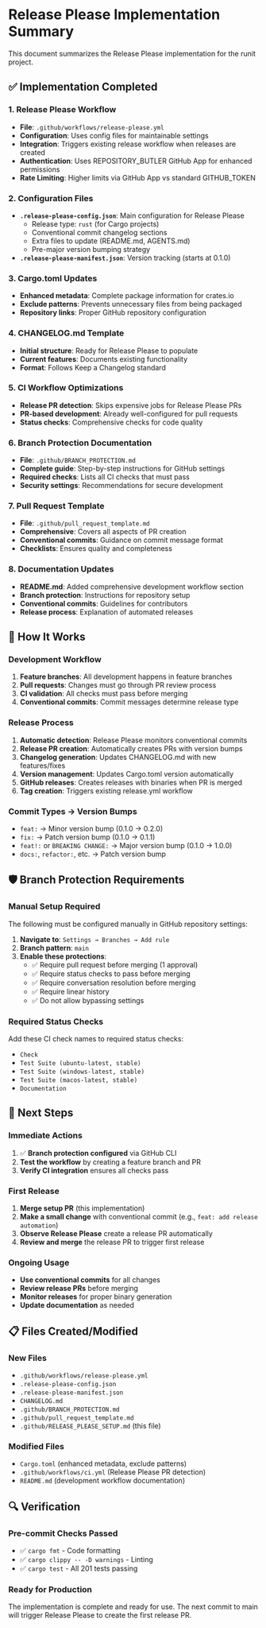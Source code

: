 # Release Please Implementation Summary

This document summarizes the Release Please implementation for the runit project.

## ✅ Implementation Completed

### 1. Release Please Workflow
- **File**: `.github/workflows/release-please.yml`
- **Configuration**: Uses config files for maintainable settings
- **Integration**: Triggers existing release workflow when releases are created
- **Authentication**: Uses REPOSITORY_BUTLER GitHub App for enhanced permissions
- **Rate Limiting**: Higher limits via GitHub App vs standard GITHUB_TOKEN

### 2. Configuration Files
- **`.release-please-config.json`**: Main configuration for Release Please
  - Release type: `rust` (for Cargo projects)
  - Conventional commit changelog sections
  - Extra files to update (README.md, AGENTS.md)
  - Pre-major version bumping strategy
- **`.release-please-manifest.json`**: Version tracking (starts at 0.1.0)

### 3. Cargo.toml Updates
- **Enhanced metadata**: Complete package information for crates.io
- **Exclude patterns**: Prevents unnecessary files from being packaged
- **Repository links**: Proper GitHub repository configuration

### 4. CHANGELOG.md Template
- **Initial structure**: Ready for Release Please to populate
- **Current features**: Documents existing functionality
- **Format**: Follows Keep a Changelog standard

### 5. CI Workflow Optimizations
- **Release PR detection**: Skips expensive jobs for Release Please PRs
- **PR-based development**: Already well-configured for pull requests
- **Status checks**: Comprehensive checks for code quality

### 6. Branch Protection Documentation
- **File**: `.github/BRANCH_PROTECTION.md`
- **Complete guide**: Step-by-step instructions for GitHub settings
- **Required checks**: Lists all CI checks that must pass
- **Security settings**: Recommendations for secure development

### 7. Pull Request Template
- **File**: `.github/pull_request_template.md`
- **Comprehensive**: Covers all aspects of PR creation
- **Conventional commits**: Guidance on commit message format
- **Checklists**: Ensures quality and completeness

### 8. Documentation Updates
- **README.md**: Added comprehensive development workflow section
- **Branch protection**: Instructions for repository setup
- **Conventional commits**: Guidelines for contributors
- **Release process**: Explanation of automated releases

## 🔄 How It Works

### Development Workflow
1. **Feature branches**: All development happens in feature branches
2. **Pull requests**: Changes must go through PR review process
3. **CI validation**: All checks must pass before merging
4. **Conventional commits**: Commit messages determine release type

### Release Process
1. **Automatic detection**: Release Please monitors conventional commits
2. **Release PR creation**: Automatically creates PRs with version bumps
3. **Changelog generation**: Updates CHANGELOG.md with new features/fixes
4. **Version management**: Updates Cargo.toml version automatically
5. **GitHub releases**: Creates releases with binaries when PR is merged
6. **Tag creation**: Triggers existing release.yml workflow

### Commit Types → Version Bumps
- `feat:` → Minor version bump (0.1.0 → 0.2.0)
- `fix:` → Patch version bump (0.1.0 → 0.1.1)
- `feat!:` or `BREAKING CHANGE:` → Major version bump (0.1.0 → 1.0.0)
- `docs:`, `refactor:`, etc. → Patch version bump

## 🛡️ Branch Protection Requirements

### Manual Setup Required
The following must be configured manually in GitHub repository settings:

1. **Navigate to**: `Settings → Branches → Add rule`
2. **Branch pattern**: `main`
3. **Enable these protections**:
   - ✅ Require pull request before merging (1 approval)
   - ✅ Require status checks to pass before merging
   - ✅ Require conversation resolution before merging
   - ✅ Require linear history
   - ✅ Do not allow bypassing settings

### Required Status Checks
Add these CI check names to required status checks:
- `Check`
- `Test Suite (ubuntu-latest, stable)`
- `Test Suite (windows-latest, stable)`
- `Test Suite (macos-latest, stable)`
- `Documentation`

## 🚀 Next Steps

### Immediate Actions
1. ✅ **Branch protection configured** via GitHub CLI
2. **Test the workflow** by creating a feature branch and PR
3. **Verify CI integration** ensures all checks pass

### First Release
1. **Merge setup PR** (this implementation)
2. **Make a small change** with conventional commit (e.g., `feat: add release automation`)
3. **Observe Release Please** create a release PR automatically
4. **Review and merge** the release PR to trigger first release

### Ongoing Usage
- **Use conventional commits** for all changes
- **Review release PRs** before merging
- **Monitor releases** for proper binary generation
- **Update documentation** as needed

## 📋 Files Created/Modified

### New Files
- `.github/workflows/release-please.yml`
- `.release-please-config.json`
- `.release-please-manifest.json`
- `CHANGELOG.md`
- `.github/BRANCH_PROTECTION.md`
- `.github/pull_request_template.md`
- `.github/RELEASE_PLEASE_SETUP.md` (this file)

### Modified Files
- `Cargo.toml` (enhanced metadata, exclude patterns)
- `.github/workflows/ci.yml` (Release Please PR detection)
- `README.md` (development workflow documentation)

## 🔍 Verification

### Pre-commit Checks Passed
- ✅ `cargo fmt` - Code formatting
- ✅ `cargo clippy -- -D warnings` - Linting
- ✅ `cargo test` - All 201 tests passing

### Ready for Production
The implementation is complete and ready for use. The next commit to main will trigger Release Please to create the first release PR.